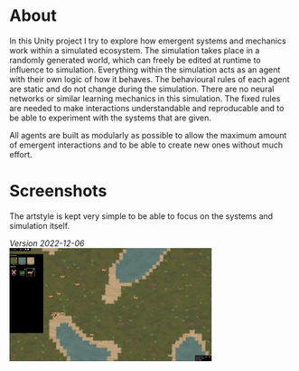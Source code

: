 # About
In this Unity project I try to explore how emergent systems and mechanics work within a simulated ecosystem. 
The simulation takes place in a randomly generated world, which can freely be edited at runtime to influence to simulation. 
Everything within the simulation acts as an agent with their own logic of how it behaves. The behavioural rules of each agent are static and do not change during the simulation. There are no neural networks or similar learning mechanics in this simulation. The fixed rules are needed to make interactions understandable and reproducable and to be able to experiment with the systems that are given.

All agents are built as modularly as possible to allow the maximum amount of emergent interactions and to be able to create new ones without much effort.

# Screenshots
The artstyle is kept very simple to be able to focus on the systems and simulation itself.

*Version 2022-12-06*
<br/><img src="Screenshots/2022-12-06.png" alt="2022-12-06" height="200" /><br/>